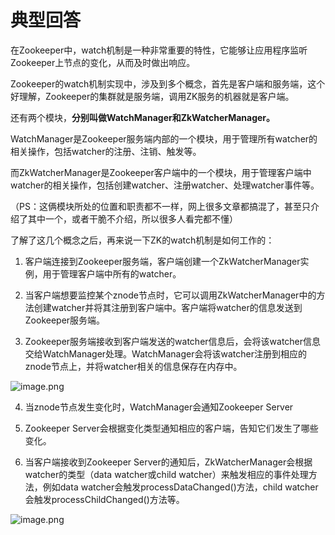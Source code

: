 # 典型回答

在Zookeeper中，watch机制是一种非常重要的特性，它能够让应用程序监听Zookeeper上节点的变化，从而及时做出响应。

Zookeeper的watch机制实现中，涉及到多个概念，首先是客户端和服务端，这个好理解，Zookeeper的集群就是服务端，调用ZK服务的机器就是客户端。

还有两个模块，**分别叫做WatchManager和ZkWatcherManager。**

WatchManager是Zookeeper服务端内部的一个模块，用于管理所有watcher的相关操作，包括watcher的注册、注销、触发等。

而ZkWatcherManager是Zookeeper客户端中的一个模块，用于管理客户端中watcher的相关操作，包括创建watcher、注册watcher、处理watcher事件等。

（PS：这俩模块所处的位置和职责都不一样，网上很多文章都搞混了，甚至只介绍了其中一个，或者干脆不介绍，所以很多人看完都不懂）

了解了这几个概念之后，再来说一下ZK的watch机制是如何工作的：

1. 客户端连接到Zookeeper服务端，客户端创建一个ZkWatcherManager实例，用于管理客户端中所有的watcher。

2. 当客户端想要监控某个znode节点时，它可以调用ZkWatcherManager中的方法创建watcher并将其注册到客户端中。客户端将watcher的信息发送到Zookeeper服务端。

3. Zookeeper服务端接收到客户端发送的watcher信息后，会将该watcher信息交给WatchManager处理。WatchManager会将该watcher注册到相应的znode节点上，并将watcher相关的信息保存在内存中。

![image.png](https://cdn.nlark.com/yuque/0/2023/png/5378072/1677912683921-9e88d23a-2733-425e-a9b6-a477b4d53b32.png#averageHue=%23f9f4e7&clientId=u1290db8f-3502-4&from=paste&height=812&id=u52116e51&originHeight=812&originWidth=1602&originalType=binary&ratio=1&rotation=0&showTitle=false&size=683509&status=done&style=none&taskId=u2b9450b5-a20a-4263-a368-afc6cc09b50&title=&width=1602)

4. 当znode节点发生变化时，WatchManager会通知Zookeeper Server

5. Zookeeper Server会根据变化类型通知相应的客户端，告知它们发生了哪些变化。

6. 当客户端接收到Zookeeper Server的通知后，ZkWatcherManager会根据watcher的类型（data watcher或child watcher）来触发相应的事件处理方法，例如data watcher会触发processDataChanged()方法，child watcher会触发processChildChanged()方法等。

![image.png](https://cdn.nlark.com/yuque/0/2023/png/5378072/1677913724274-14acefb4-8bc7-4853-9d1b-4c3603ab634f.png#averageHue=%23f9f1df&clientId=u1290db8f-3502-4&from=paste&height=815&id=u3c74ebfe&originHeight=815&originWidth=1509&originalType=binary&ratio=1&rotation=0&showTitle=false&size=838310&status=done&style=none&taskId=ud8e2e77d-407f-46e8-a425-996f26075e9&title=&width=1509)
